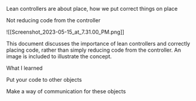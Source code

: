   

  

Lean controllers are about place, how we put correct things on place

Not reducing code from the controller

  

![[Screenshot_2023-05-15_at_7.31.00_PM.png]]

  

  

This document discusses the importance of lean controllers and correctly placing code, rather than simply reducing code from the controller. An image is included to illustrate the concept.

  

What I learned

Put your code to other objects

Make a way of communication for these objects